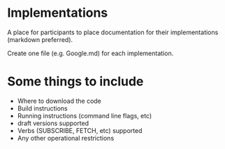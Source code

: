 # Implementations
A place for participants to place documentation for their implementations (markdown preferred).

Create one file (e.g. Google.md) for each implementation.

# Some things to include

- Where to download the code
- Build instructions
- Running instructions (command line flags, etc)
- draft versions supported
- Verbs (SUBSCRIBE, FETCH, etc) supported
- Any other operational restrictions
